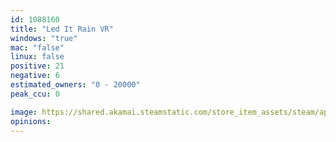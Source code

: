 ```yaml
---
id: 1088160
title: "Led It Rain VR"
windows: "true"
mac: "false"
linux: false
positive: 21
negative: 6
estimated_owners: "0 - 20000"
peak_ccu: 0

image: https://shared.akamai.steamstatic.com/store_item_assets/steam/apps/1088160/header.jpg?t=1669285310
opinions:
---
```

